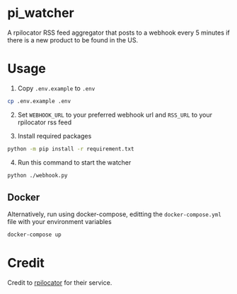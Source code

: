 # pi_watcher

A rpilocator RSS feed aggregator that posts to a webhook every 5 minutes if there is a new product to be found in the US.

# Usage

1. Copy `.env.example` to `.env`
```bash
cp .env.example .env
```

2. Set `WEBHOOK_URL` to your preferred webhook url and `RSS_URL` to your rpilocator rss feed

3. Install required packages
```bash
python -m pip install -r requirement.txt
```

4. Run this command to start the watcher
```bash
python ./webhook.py
```

## Docker
 Alternatively, run using docker-compose, editting the `docker-compose.yml` file with your environment variables

```bash
docker-compose up
```

# Credit

Credit to [rpilocator](https://rpilocator.com/) for their service.
